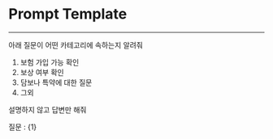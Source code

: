 # Prompt Template

---

아래 질문이 어떤 카테고리에 속하는지 알려줘

1. 보험 가입 가능 확인
2. 보상 여부 확인
3. 담보나 특약에 대한 질문
4. 그외

설명하지 않고 답변만 해줘

질문 : {1}
